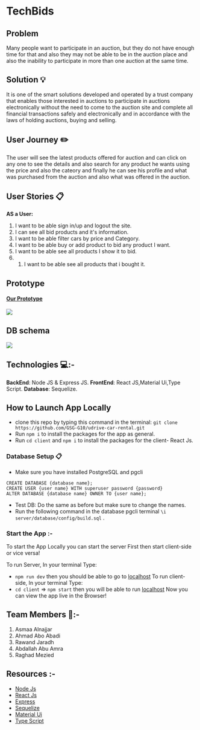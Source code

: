 # TechBids
## Problem
Many people want to participate in an auction, but they do not have enough time for that and also they may not be able to be in the auction place and also the inability to participate in more than one auction at the same time.
## Solution 💡
It is one of the smart solutions developed and operated by a trust company that enables those interested in auctions to participate in auctions electronically without the need to come to the auction site and complete all financial transactions safely and electronically and in accordance with the laws of holding auctions, buying and selling.

## User Journey  ✏️
The user will see the latest products offered for auction and can click on any one to see the details and also search for any product he wants using the price and also the cateory and finally he can see his profile and what was purchased from the auction and also what was offered in the auction.

## User Stories 📋
**AS a User:**
1.  I want to be able sign in/up and logout the site.
2.  I can see all bid products and it's information.
3.  I want to be able filter cars by price and Category.
4.  I want to be able buy or add product to bid any product I want.
5.  I want to be able see all products I show it to bid.
6.  1.  I want to be able see all products that i bought it.


## Prototype
#### [Our Prototype](https://www.figma.com/file/uaDPvk625l6HhLg69qnOvk/Car-rental?node-id=1%3A2) 
![](https://i.imgur.com/gNpj3su.png)


## DB schema
![](https://i.imgur.com/eeqgkcY.png)


## Technologies 💻:-
**BackEnd**: Node JS & Express JS.
**FrontEnd**: React JS,Material Ui,Type Script.
**Database**: Sequelize.

## How to Launch App Locally
 * clone this repo by typing this command in the terminal:
 ```git clone https://github.com/GSG-G10/udrive-car-rental.git```
* Run `npm i` to install the packages for the app as general.
* Run `cd client` and `npm i` to install the packages for the client- React Js.
### Database Setup 📋
* Make sure you have installed PostgreSQL and pgcli
```
CREATE DATABASE {database name};
CREATE USER {user name} WITH superuser password {password}
ALTER DATABASE {database name} OWNER TO {user name};
```
* Test DB:
 Do the same as before but make sure to change the names.
* Run the following command in the database pgcli terminal
`\i server/database/config/build.sql` .



### Start the App :-
To start the App Locally you can start the server First then start client-side or vice versa!

To run Server, In your terminal Type:

* `npm run dev` then you should be able to go to [localhost](http://localhost:5000/) 
 To run client-side, In your terminal Type:
* `cd client` => `npm start` then you will be able to run [localhost](http://localhost:3000/) 
Now you can view the app live in the Browser!



## Team Members :busts_in_silhouette::-
1.  Asmaa Alnajjar
2.  Ahmad Abo Abadi
3.  Rawand Jaradh
4.  Abdallah Abu Amra
5.  Raghad Mezied 

## Resources :-
* [Node Js](https://nodejs.org/en/)
* [React Js](https://docs.retool.com/docs?_keyword=react%20js&adgroupid=128852669435&utm_source=google&utm_medium=search&utm_campaign=14877543325&utm_term=react%20js&utm_content=550425168395&hsa_acc=7420316652&hsa_cam=14877543325&hsa_grp=128852669435&hsa_ad=550425168395&hsa_src=g&hsa_tgt=aud-917062731253:kwd-354476686967&hsa_kw=react%20js&hsa_mt=e&hsa_net=adwords&hsa_ver=3&gclid=CjwKCAjwn8SLBhAyEiwAHNTJbXUVHzWY75yJO7v8Of_mWoeT4CATwwRs_j32u9XDKNmCDVmCKsJ-whoCerAQAvD_BwE)
* [Express](https://expressjs.com/)
* [Sequelize](https://sequelize.org/)
* [Material Ui](https://mui.com/)
*  [Type Script](https://www.typescriptlang.org/)
